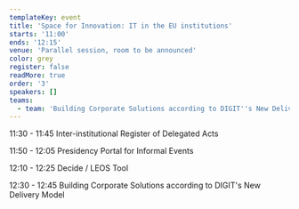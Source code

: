 ```yaml
---
templateKey: event
title: 'Space for Innovation: IT in the EU institutions'
starts: '11:00'
ends: '12:15'
venue: 'Parallel session, room to be announced'
color: grey
register: false
readMore: true
order: '3'
speakers: []
teams:
  - team: 'Building Corporate Solutions according to DIGIT''s New Delivery Model '
---
```

11:30 - 11:45 Inter-institutional Register of Delegated Acts

11:50 - 12:05 Presidency Portal for Informal Events

12:10 - 12:25 Decide / LEOS Tool

12:30 - 12:45 Building Corporate Solutions according to DIGIT's New Delivery Model

